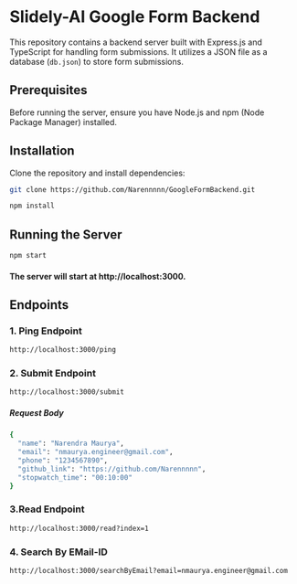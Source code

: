 # Slidely-AI Google Form Backend 

This repository contains a backend server built with Express.js and TypeScript for handling form submissions. It utilizes a JSON file as a database (`db.json`) to store form submissions.

## Prerequisites

Before running the server, ensure you have Node.js and npm (Node Package Manager) installed.

## Installation

Clone the repository and install dependencies:

```bash
git clone https://github.com/Narennnnn/GoogleFormBackend.git
```

```bash
npm install
```

## Running the Server
```bash
npm start
```
#### The server will start at http://localhost:3000.

## Endpoints 
### 1. Ping Endpoint 
```bash
http://localhost:3000/ping
```
### 2. Submit Endpoint
```bash
http://localhost:3000/submit
```
##### Request Body
```bash
{
  "name": "Narendra Maurya",
  "email": "nmaurya.engineer@gmail.com",
  "phone": "1234567890",
  "github_link": "https://github.com/Narennnnn",
  "stopwatch_time": "00:10:00"
}
```

### 3.Read Endpoint
```bash
http://localhost:3000/read?index=1
```

### 4. Search By EMail-ID
```bash
http://localhost:3000/searchByEmail?email=nmaurya.engineer@gmail.com
```
